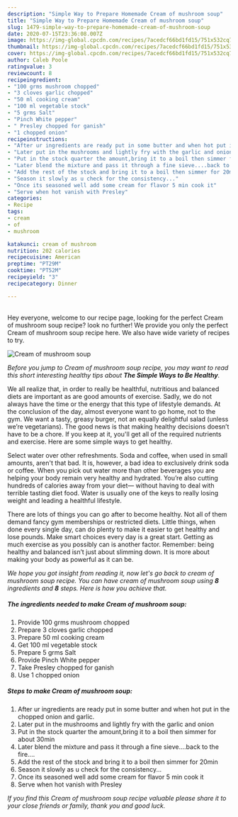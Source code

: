 ```yaml
---
description: "Simple Way to Prepare Homemade Cream of mushroom soup"
title: "Simple Way to Prepare Homemade Cream of mushroom soup"
slug: 1479-simple-way-to-prepare-homemade-cream-of-mushroom-soup
date: 2020-07-15T23:36:08.007Z
image: https://img-global.cpcdn.com/recipes/7acedcf66bd1fd15/751x532cq70/cream-of-mushroom-soup-recipe-main-photo.jpg
thumbnail: https://img-global.cpcdn.com/recipes/7acedcf66bd1fd15/751x532cq70/cream-of-mushroom-soup-recipe-main-photo.jpg
cover: https://img-global.cpcdn.com/recipes/7acedcf66bd1fd15/751x532cq70/cream-of-mushroom-soup-recipe-main-photo.jpg
author: Caleb Poole
ratingvalue: 3
reviewcount: 8
recipeingredient:
- "100 grms mushroom chopped"
- "3 cloves garlic chopped"
- "50 ml cooking cream"
- "100 ml vegetable stock"
- "5 grms Salt"
- "Pinch White pepper"
- " Presley chopped for ganish"
- "1 chopped onion"
recipeinstructions:
- "After ur ingredients are ready put in some butter and when hot put in the chopped onion and garlic."
- "Later put in the mushrooms and lightly fry with the garlic and onion"
- "Put in the stock quarter the amount,bring it to a boil then simmer for about 30min"
- "Later blend the mixture and pass it through a fine sieve....back to the fire...."
- "Add the rest of the stock and bring it to a boil then simmer for 20min"
- "Season it slowly as u check for the consistency..."
- "Once its seasoned well add some cream for flavor 5 min cook it"
- "Serve when hot vanish with Presley"
categories:
- Recipe
tags:
- cream
- of
- mushroom

katakunci: cream of mushroom 
nutrition: 202 calories
recipecuisine: American
preptime: "PT29M"
cooktime: "PT52M"
recipeyield: "3"
recipecategory: Dinner

---
```

<br>
Hey everyone, welcome to our recipe page, looking for the perfect Cream of mushroom soup recipe? look no further! We provide you only the perfect Cream of mushroom soup recipe here. We also have wide variety of recipes to try.
<br>


![Cream of mushroom soup](https://img-global.cpcdn.com/recipes/7acedcf66bd1fd15/751x532cq70/cream-of-mushroom-soup-recipe-main-photo.jpg)

<i>Before you jump to Cream of mushroom soup recipe, you may want to read this short interesting healthy tips about <strong>The Simple Ways to Be Healthy</strong>.</i>

We all realize that, in order to really be healthful, nutritious and balanced diets are important as are good amounts of exercise. Sadly, we do not always have the time or the energy that this type of lifestyle demands. At the conclusion of the day, almost everyone want to go home, not to the gym. We want a tasty, greasy burger, not an equally delightful salad (unless we’re vegetarians). The good news is that making healthy decisions doesn’t have to be a chore. If you keep at it, you'll get all of the required nutrients and exercise. Here are some simple ways to get healthy.

Select water over other refreshments. Soda and coffee, when used in small amounts, aren't that bad. It is, however, a bad idea to exclusively drink soda or coffee. When you pick out water more than other beverages you are helping your body remain very healthy and hydrated. You’re also cutting hundreds of calories away from your diet— without having to deal with terrible tasting diet food. Water is usually one of the keys to really losing weight and leading a healthful lifestyle.

There are lots of things you can go after to become healthy. Not all of them demand fancy gym memberships or restricted diets. Little things, when done every single day, can do plenty to make it easier to get healthy and lose pounds. Make smart choices every day is a great start. Getting as much exercise as you possibly can is another factor. Remember: being healthy and balanced isn’t just about slimming down. It is more about making your body as powerful as it can be. 


<i>We hope you got insight from reading it, now let's go back to cream of mushroom soup recipe. You can have cream of mushroom soup using <strong>8</strong> ingredients and <strong>8</strong> steps. Here is how you achieve that.
</i>

##### The ingredients needed to make Cream of mushroom soup:

1. Provide 100 grms mushroom chopped
1. Prepare 3 cloves garlic chopped
1. Prepare 50 ml cooking cream
1. Get 100 ml vegetable stock
1. Prepare 5 grms Salt
1. Provide Pinch White pepper
1. Take  Presley chopped for ganish
1. Use 1 chopped onion


##### Steps to make Cream of mushroom soup:

1. After ur ingredients are ready put in some butter and when hot put in the chopped onion and garlic.
1. Later put in the mushrooms and lightly fry with the garlic and onion
1. Put in the stock quarter the amount,bring it to a boil then simmer for about 30min
1. Later blend the mixture and pass it through a fine sieve....back to the fire....
1. Add the rest of the stock and bring it to a boil then simmer for 20min
1. Season it slowly as u check for the consistency...
1. Once its seasoned well add some cream for flavor 5 min cook it
1. Serve when hot vanish with Presley


<i>If you find this Cream of mushroom soup recipe valuable please share it to your close friends or family, thank you and good luck.</i>
